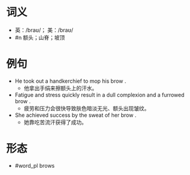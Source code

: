 # 词义
- 英：/braʊ/； 美：/braʊ/
- #n 额头；山脊；坡顶
# 例句
- He took out a handkerchief to mop his brow .
	- 他拿出手绢来擦额头上的汗水。
- Fatigue and stress quickly result in a dull complexion and a furrowed brow .
	- 疲劳和压力会很快导致肤色暗淡无光、额头出现皱纹。
- She achieved success by the sweat of her brow .
	- 她靠吃苦流汗获得了成功。
# 形态
- #word_pl brows

